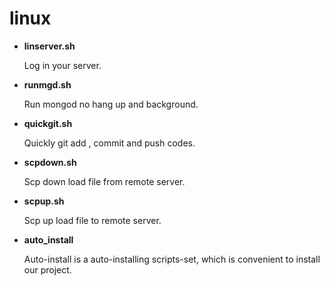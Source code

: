 # linux

* **linserver.sh**

  Log in your server.

* **runmgd.sh**

  Run mongod no hang up and background.

* **quickgit.sh**

  Quickly git add , commit and push codes.
  
* **scpdown.sh**

  Scp down load file from remote server.

* **scpup.sh**

  Scp up load file to remote server.

* **auto_install**

  Auto-install is a auto-installing scripts-set, which is convenient to install our project.